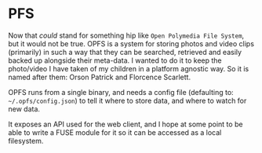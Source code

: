 PFS
====

Now that *could* stand for something hip like `Open Polymedia File System`, but it would not be true. OPFS is a system for storing photos and video clips (primarily) in such a way that they can be searched, retrieved and easily backed up alongside their meta-data. I wanted to do it to keep the photo/video I have taken of my children in a platform agnostic way. So it is named after them: Orson Patrick and Florcence Scarlett.

OPFS runs from a single binary, and needs a config file (defaulting to: `~/.opfs/config.json`) to tell it where to store data, and where to watch for new data.

It exposes an API used for the web client, and I hope at some point to be able to write a FUSE module for it so it can be accessed as a local filesystem.

